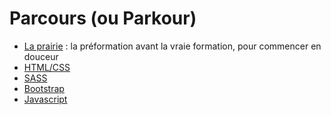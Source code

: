 # Parcours (ou Parkour)

- [La prairie](./01-La-prairie) : la préformation avant la vraie formation, pour commencer en douceur
- [HTML/CSS](./02-HTML-CSS) 
- [SASS](./02.5-SASS)
- [Bootstrap](./03-Bootstrap)
- [Javascript](./04-Javascript)
